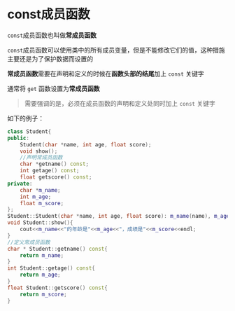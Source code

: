 # const成员函数

`const`成员函数也叫做**常成员函数**

`const`成员函数可以使用类中的所有成员变量，但是不能修改它们的值，这种措施主要还是为了保护数据而设置的

**常成员函数**需要在声明和定义的时候在**函数头部的结尾**加上 `const` 关键字

通常将 `get` 函数设置为**常成员函数**



> 需要强调的是，必须在成员函数的声明和定义处同时加上 `const` 关键字

如下的例子：

```c++
class Student{
public:
    Student(char *name, int age, float score);
    void show();
    //声明常成员函数
    char *getname() const;
    int getage() const;
    float getscore() const;
private:
    char *m_name;
    int m_age;
    float m_score;
};
Student::Student(char *name, int age, float score): m_name(name), m_age(age), m_score(score){ }
void Student::show(){
    cout<<m_name<<"的年龄是"<<m_age<<"，成绩是"<<m_score<<endl;
}
//定义常成员函数
char * Student::getname() const{
    return m_name;
}
int Student::getage() const{
    return m_age;
}
float Student::getscore() const{
    return m_score;
}
```
